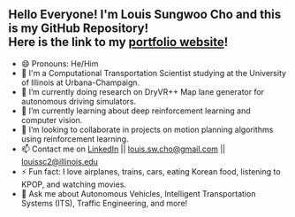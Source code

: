 ## Hello Everyone! I'm Louis Sungwoo Cho and this is my GitHub Repository!<br/> Here is the link to my [portfolio website](https://lotlouischoitslab.github.io/lotlouischoportfolio)!

- 😄 Pronouns: He/Him
- 🏫 I'm a Computational Transportation Scientist studying at the University of Illinois at Urbana-Champaign. 
- 🔭 I’m currently doing research on DryVR++ Map lane generator for autonomous driving simulators.
- 🌱 I’m currently learning about deep reinforcement learning and computer vision.
- 👯 I’m looking to collaborate in projects on motion planning algorithms using reinforcement learning.
- 📫 Contact me on [LinkedIn](https://www.linkedin.com/in/louis-sungwoo-cho/) || [louis.sw.cho@gmail.com](mailto:louis.sw.cho@gmail.com) || [louissc2@illinois.edu](mailto:louissc2@illinois.edu)
- ⚡ Fun fact: I love airplanes, trains, cars, eating Korean food, listening to KPOP, and watching movies.
- 💬 Ask me about Autonomous Vehicles, Intelligent Transportation Systems (ITS), Traffic Engineering, and more!

<!-----
## Courses I have taken or currently taking at UIUC:
### Civil & Environmental Engineering CEE Courses:
**Transportation Engineering Core:**<br/>
- **CEE 310 Transportation Engineering (Fall 2021) (1.00)**
- **CEE 40- Facilities TBA (Fall 2023) (2.00 or 2.50)**
- **CEE 412 High-Speed Rail Engineering (Fall 2022) (1.00)**
- **CEE 415 Geometric Design of Roads (Spring 2023) (3.00)**
- **CEE 416 Traffic Capacity Analysis (Fall 2022) (1.50)**
- **CEE 418 Public Transportation Systems (Spring 2024) (1.00)**

**Civil & Environmental Engineering Core:**<br/>
- **CEE 190 Project-Based Introduction to CEE (Fall 2020)**
- **CEE 201 Civil Systems Engineering & Economics (Spring 2021)**
- **CEE 202 Engineering Uncertainty & Risk (Spring 2021)**
- **CEE 300 Behavior of Materials (Fall 2023) (1.00)**
- **CEE 320 Construction Engineering (Spring 2023) (1.50)**
- **CEE 330 Environmental Engineering (Spring 2024) (0.50)**
- **CEE 360 Structural Engineering (Spring 2022) (0.50)**


### Computer Science CS Courses:
**Artificial Intelligence & Big Data Core:**<br/>
- **CS 411 Database Systems (Fall 2022)**
- **CS 440 Artificial Intelligence (Spring 2023)**
- **CS 441 Applied Machine Learning (Fall 2023)**
- **CS 443 Reinforcement Learning (Spring 2024)**
- **CS 444 Deep Learning for Computer Vision (Spring 2024)**


**Computer Science Core:**<br/>
- **CS 124 Introduction to Computer Science 1 Java (Spring 2021)**
- **CS 128 Introduction to Computer Science 2 C++ (Fall 2021)**
- **CS 173 Discrete Structures (Fall 2021)**
- **CS 225 Data Structures & Software Principles (Spring 2022)**
- **CS 340 Introduction to Computer Systems (Spring 2023)**
- **CS 357 Numerical Methods in Python (Spring 2022)**
- **CS 374 Algorithms & Models of Computation (Fall 2022)**
- **CS 421 Programming Languages & Compilers (Summer 2023)**


### Other Required Courses:
- **TAM 211 Statics (Spring 2021)**
- **TAM 212 Dynamics (Summer 2021)**
- **TAM 251 Solid Mechanics (Summer 2021)**
- **TAM 335 Fluid Mechanics (Fall 2021)**
- **ECE 205 Introduction to Electronic Circuits (Planned)**
- **SE 101 Engineering Graphics Design (Spring 2021)**
- **STAT 400 Statistics & Probibility 1 (Spring 2022)**
- **MATH 285 Ordinary Differential Equations (Fall 2020)**
- **MATH 257 Linear Algebra with Computational Applications (PRO)**
- **MATH 241 Calculus 3 (PRO)**
- **MATH 231 Calculus 2 (AP)**
- **MATH 221 Calculus 1 (AP)**
- **CHEM 102 103 104 105 General Chemistry Sequence (AP)**
- **CS 101 Introduction to Computing (AP)**
- **PHYS 211 University Physics Mechanics (Fall 2020)**
- **PHYS 212 University Physics Electricity & Magentism (TRAN 2022)**
- **PHYS 213 University Physics Mechanics (TBA)**

<!-- -  ...
- 🤔 I’m looking for help with
- 💬 Ask me about ... -->

